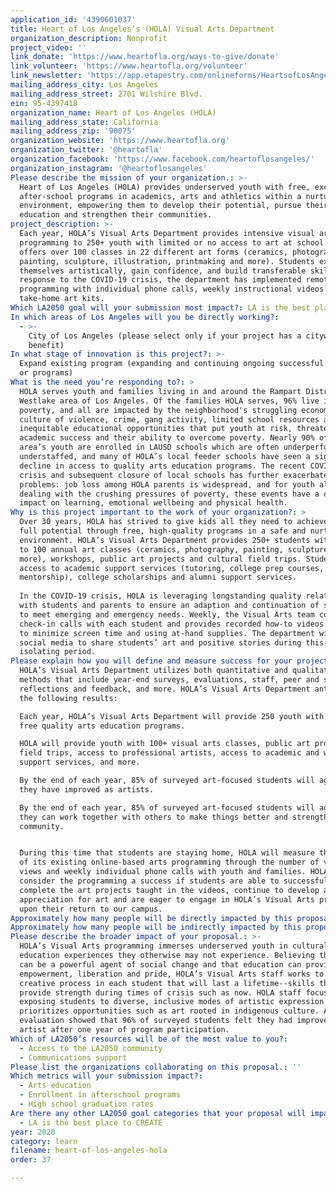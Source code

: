 ```yaml
---
application_id: '4390601037'
title: Heart of Los Angeles’s (HOLA) Visual Arts Department
organization_description: Nonprofit
project_video: ''
link_donate: 'https://www.heartofla.org/ways-to-give/donate'
link_volunteer: 'https://www.heartofla.org/volunteer'
link_newsletter: 'https://app.etapestry.com/onlineforms/HeartsofLosAngeles-HOLA/email-sign.html'
mailing_address_city: Los Angeles
mailing_address_street: 2701 Wilshire Blvd.
ein: 95-4397418
organization_name: Heart of Los Angeles (HOLA)
mailing_address_state: California
mailing_address_zip: '90075'
organization_website: 'https://www.heartofla.org'
organization_twitter: '@heartofla'
organization_facebook: 'https://www.facebook.com/heartoflosangeles/'
organization_instagram: '@heartoflosangeles'
Please describe the mission of your organization.: >-
  Heart of Los Angeles (HOLA) provides underserved youth with free, exceptional
  after-school programs in academics, arts and athletics within a nurturing
  environment, empowering them to develop their potential, pursue their
  education and strengthen their communities.
project_description: >-
  Each year, HOLA’s Visual Arts Department provides intensive visual arts
  programming to 250+ youth with limited or no access to art at school. HOLA
  offers over 100 classes in 22 different art forms (ceramics, photography,
  painting, sculpture, illustration, printmaking and more). Students express
  themselves artistically, gain confidence, and build transferable skills. In
  response to the COVID-19 crisis, the department has implemented remote
  programming with individual phone calls, weekly instructional videos and
  take-home art kits. 
Which LA2050 goal will your submission most impact?: LA is the best place to LEARN
In which areas of Los Angeles will you be directly working?:
  - >-
    City of Los Angeles (please select only if your project has a citywide
    benefit)
In what stage of innovation is this project?: >-
  Expand existing program (expanding and continuing ongoing successful projects
  or programs)
What is the need you’re responding to?: >
  HOLA serves youth and families living in and around the Rampart District and
  Westlake area of Los Angeles. Of the families HOLA serves, 96% live in
  poverty, and all are impacted by the neighborhood's struggling economy and
  culture of violence, crime, gang activity, limited school resources and
  inequitable educational opportunities that put youth at risk, threaten their
  academic success and their ability to overcome poverty. Nearly 90% of the
  area’s youth are enrolled in LAUSD schools which are often underperforming and
  understaffed, and many of HOLA’s local feeder schools have seen a significant
  decline in access to quality arts education programs. The recent COVID-19
  crisis and subsequent closure of local schools has further exacerbated these
  problems: job loss among HOLA parents is widespread, and for youth already
  dealing with the crushing pressures of poverty, these events have a dramatic
  impact on learning, emotional wellbeing and physical health.
Why is this project important to the work of your organization?: >
  Over 30 years, HOLA has strived to give kids all they need to achieve their
  full potential through free, high-quality programs in a safe and nurturing
  environment. HOLA’s Visual Arts Department provides 250+ students with access
  to 100 annual art classes (ceramics, photography, painting, sculpture and
  more), workshops, public art projects and cultural field trips. Students have
  access to academic support services (tutoring, college prep courses,
  mentorship), college scholarships and alumni support services.
   
  In the COVID-19 crisis, HOLA is leveraging longstanding quality relationships
  with students and parents to ensure an adaption and continuation of services
  to meet emerging and emergency needs. Weekly, the Visual Arts team conducts
  check-in calls with each student and provides recorded how-to videos designed
  to minimize screen time and using at-hand supplies. The department will use
  social media to share students’ art and positive stories during this socially
  isolating period.
Please explain how you will define and measure success for your project.: >
  HOLA’s Visual Arts Department utilizes both quantitative and qualitative
  methods that include year-end surveys, evaluations, staff, peer and self
  reflections and feedback, and more. HOLA’s Visual Arts Department anticipates
  the following results:  

  Each year, HOLA’s Visual Arts Department will provide 250 youth with access to
  free quality arts education programs. 

  HOLA will provide youth with 100+ visual arts classes, public art projects,
  field trips, access to professional artists, access to academic and wraparound
  support services, and more.

  By the end of each year, 85% of surveyed art-focused students will agree that
  they have improved as artists.

  By the end of each year, 85% of surveyed art-focused students will agree that
  they can work together with others to make things better and strengthen their
  community.


  During this time that students are staying home, HOLA will measure the success
  of its existing online-based arts programming through the number of video
  views and weekly individual phone calls with youth and families. HOLA will
  consider the programming a success if students are able to successfully
  complete the art projects taught in the videos, continue to develop an
  appreciation for art and are eager to engage in HOLA’s Visual Arts programming
  upon their return to our campus. 
Approximately how many people will be directly impacted by this proposal?: '250'
Approximately how many people will be indirectly impacted by this proposal?: '500'
Please describe the broader impact of your proposal.: >-
  HOLA’s Visual Arts programming immerses underserved youth in cultural and arts
  education experiences they otherwise may not experience. Believing that art
  can be a powerful agent of social change and that education can provide
  empowerment, liberation and pride, HOLA’s Visual Arts staff works to instill a
  creative process in each student that will last a lifetime--skills that can
  provide strength during times of crisis such as now. HOLA staff focuses on
  exposing students to diverse, inclusive modes of artistic expression and
  prioritizes opportunities such as art rooted in indigenous culture. A recent
  evaluation showed that 96% of surveyed students felt they had improved as an
  artist after one year of program participation. 
Which of LA2050’s resources will be of the most value to you?:
  - Access to the LA2050 community
  - Communications support
Please list the organizations collaborating on this proposal.: ''
Which metrics will your submission impact?:
  - Arts education
  - Enrollment in afterschool programs
  - High school graduation rates
Are there any other LA2050 goal categories that your proposal will impact?:
  - LA is the best place to CREATE
year: 2020
category: learn
filename: heart-of-los-angeles-hola
order: 37

---
```

